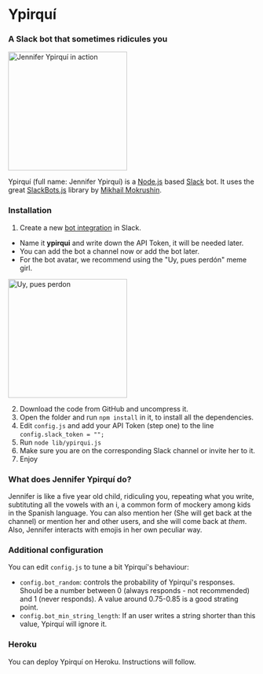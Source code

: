 # Ypirquí
### A Slack bot that sometimes ridicules you

<img src="https://cloud.githubusercontent.com/assets/1846199/14018894/5a9c49de-f1d0-11e5-9227-4b98a4ae0318.png" alt="Jennifer Ypirquí in action" width="242"/>

Ypirquí (full name: Jennifer Ypirquí) is a [Node.js](https://nodejs.org) based [Slack](https://slack.com/) bot. It uses the great [SlackBots.js](https://github.com/mishk0/slack-bot-api) library by [Mikhail Mokrushin](https://github.com/mishk0).

### Installation
1. Create a new [bot integration](https://my.slack.com/services/new/bot) in Slack.
  * Name it **ypirqui** and write down the API Token, it will be needed later.
  * You can add the bot a channel now or add the bot later.
  * For the bot avatar, we recommend using the "Uy, pues perdón" meme girl.

<img src="https://cloud.githubusercontent.com/assets/1846199/14025530/d3b11dc2-f1ee-11e5-81d5-405e8d440b14.jpg" alt="Uy, pues perdon" width="242"/>

2. Download the code from GitHub and uncompress it.
3. Open the folder and run `npm install` in it, to install all the dependencies.
4. Edit `config.js` and add your API Token (step one) to the line `config.slack_token = "";`
5. Run `node lib/ypirqui.js`
6. Make sure you are on the corresponding Slack channel or invite her to it.
7. Enjoy

### What does Jennifer Ypirquí do?
Jennifer is like a five year old child, ridiculing you, repeating what you write, subtituting all the vowels with an i, a common form of mockery among kids in the Spanish language. You can also mention her (She will get back at the channel) or mention her and other users, and she will come back at _them_. Also, Jennifer interacts with emojis in her own peculiar way.

### Additional configuration
You can edit `config.js` to tune a bit Ypirquí's behaviour:
- `config.bot_random`: controls the probability of Ypirquí's responses. Should be a number between 0 (always responds - not recommended) and 1 (never responds). A value around 0.75-0.85 is a good strating point.
- `config.bot_min_string_length`: If an user writes a string shorter than this value, Ypirquí will ignore it.

### Heroku
You can deploy Ypirquí on Heroku. Instructions will follow.


